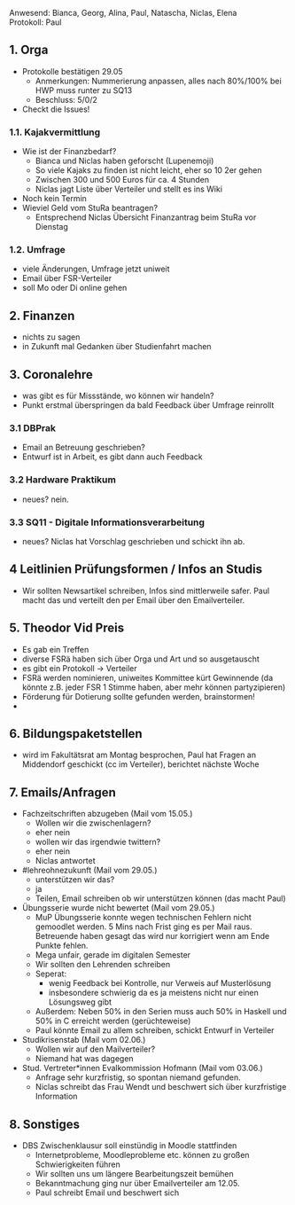 ---
---

Anwesend: Bianca, Georg, Alina, Paul, Natascha, Niclas, Elena  
Protokoll: Paul

## 1. Orga

- Protokolle bestätigen 29.05
  - Anmerkungen: Nummerierung anpassen, alles nach 80%/100% bei HWP muss runter zu SQ13
  - Beschluss: 5/0/2
- Checkt die Issues!

### 1.1. Kajakvermittlung

- Wie ist der Finanzbedarf?
  - Bianca und Niclas haben geforscht (Lupenemoji)
  - So viele Kajaks zu finden ist nicht leicht, eher so 10 2er gehen
  - Zwischen 300 und 500 Euros für ca. 4 Stunden
  - Niclas jagt Liste über Verteiler und stellt es ins Wiki
- Noch kein Termin
- Wieviel Geld vom StuRa beantragen?
  - Entsprechend Niclas Übersicht Finanzantrag beim StuRa vor Dienstag

### 1.2. Umfrage

- viele Änderungen, Umfrage jetzt uniweit
- Email über FSR-Verteiler
- soll Mo oder Di online gehen

## 2. Finanzen

- nichts zu sagen
- in Zukunft mal Gedanken über Studienfahrt machen

## 3. Coronalehre

- was gibt es für Missstände, wo können wir handeln?
- Punkt erstmal überspringen da bald Feedback über Umfrage reinrollt

### 3.1 DBPrak

- Email an Betreuung geschrieben?
- Entwurf ist in Arbeit, es gibt dann auch Feedback

### 3.2 Hardware Praktikum

- neues? nein.

### 3.3 SQ11 - Digitale Informationsverarbeitung

- neues? Niclas hat Vorschlag geschrieben und schickt ihn ab.

## 4 Leitlinien Prüfungsformen / Infos an Studis

- Wir sollten Newsartikel schreiben, Infos sind mittlerweile safer. Paul macht das und verteilt den per Email über den Emailverteiler.

## 5. Theodor Vid Preis

- Es gab ein Treffen
- diverse FSRä haben sich über Orga und Art und so ausgetauscht
- es gibt ein Protokoll -> Verteiler
- FSRä werden nominieren, uniweites Kommittee kürt Gewinnende (da könnte z.B. jeder FSR 1 Stimme haben, aber mehr können partyzipieren)
- Förderung für Dotierung sollte gefunden werden, brainstormen!
-

## 6. Bildungspaketstellen

- wird im Fakultätsrat am Montag besprochen, Paul hat Fragen an Middendorf geschickt (cc im Verteiler), berichtet nächste Woche

## 7. Emails/Anfragen

- Fachzeitschriften abzugeben (Mail vom 15.05.)
  - Wollen wir die zwischenlagern?
  - eher nein
  - wollen wir das irgendwie twittern?
  - eher nein
  - Niclas antwortet
- #lehreohnezukunft (Mail vom 29.05.)
  - unterstützen wir das?
  - ja
  - Teilen, Email schreiben ob wir unterstützen können (das macht Paul)
- Übungsserie wurde nicht bewertet (Mail vom 29.05.)
  - MuP Übungsserie konnte wegen technischen Fehlern nicht gemoodlet werden. 5 Mins nach Frist ging es per Mail raus. Betreuende haben gesagt das wird nur korrigiert wenn am Ende Punkte fehlen.
  - Mega unfair, gerade im digitalen Semester
  - Wir sollten den Lehrenden schreiben
  - Seperat:
    - wenig Feedback bei Kontrolle, nur Verweis auf Musterlösung
    - insbesondere schwierig da es ja meistens nicht nur einen Lösungsweg gibt
  - Außerdem: Neben 50% in den Serien muss auch 50% in Haskell und 50% in C erreicht werden (gerüchteweise)
  - Paul könnte Email zu allem schreiben, schickt Entwurf in Verteiler
- Studikrisenstab (Mail vom 02.06.)
  - Wollen wir auf den Mailverteiler?
  - Niemand hat was dagegen
- Stud. Vertreter\*innen Evalkommission Hofmann (Mail vom 03.06.)
  - Anfrage sehr kurzfristig, so spontan niemand gefunden.
  - Niclas schreibt das Frau Wendt und beschwert sich über kurzfristige Information

## 8. Sonstiges

- DBS Zwischenklausur soll einstündig in Moodle stattfinden
  - Internetprobleme, Moodleprobleme etc. können zu großen Schwierigkeiten führen
  - Wir sollten uns um längere Bearbeitungszeit bemühen
  - Bekanntmachung ging nur über Emailverteiler am 12.05.
  - Paul schreibt Email und beschwert sich
